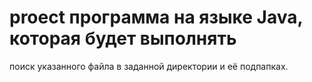 # proect программа на языке Java, которая будет выполнять 
поиск указанного файла в заданной директории и её подпапках.
